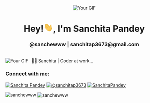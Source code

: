 <p align="center">
  <img src="https://github.com/user-attachments/assets/44a8b546-64fa-412f-8228-27974fdc35a0" alt="Your GIF">
</p>


<h1 align="center">Hey!<img src="https://raw.githubusercontent.com/ABSphreak/ABSphreak/master/gifs/Hi.gif" width="30px">, I'm Sanchita Pandey</h1>

<h3 align="center"> @sanchewww | sanchitap3673@gmail.com </h3>


<br>
<div style="display: flex; align-items: center;">
  <img src="https://github.com/user-attachments/assets/1314610e-cc8d-4d10-999c-30fd8b490e0d" alt="Your GIF" style="max-width: 150px; margin-right: 10px;">
  <div>
    👨‍💻 Sanchita | Coder at work...
    <br>
  </div>
</div>



<h3 align="left">Connect with me:</h3>
<p align="left">
  <a href="https://www.linkedin.com/in/sanchita-pandey-9455b4257/" target="blank"><img align="center" src="https://raw.githubusercontent.com/rahuldkjain/github-profile-readme-generator/master/src/images/icons/Social/linked-in-alt.svg" alt="Sanchita Pandey" height="30" width="40" /></a>
  <a href="https://www.hackerrank.com/profile/sanchitap3673" target="blank"><img align="center" src="https://raw.githubusercontent.com/rahuldkjain/github-profile-readme-generator/master/src/images/icons/Social/hackerrank.svg" alt="@sanchitap3673" height="30" width="40" /></a>
  <a href="https://leetcode.com/u/SanchitaPandey/" target="blank"><img align="center" src="https://raw.githubusercontent.com/rahuldkjain/github-profile-readme-generator/master/src/images/icons/Social/leet-code.svg" alt="SanchitaPandey" height="30" width="40" /></a>
</p>


<p><img align="left" src="https://github-readme-stats.vercel.app/api/top-langs?username=suuraw&show_icons=true&locale=en&layout=compact&theme=dark" alt="sanchewww" /></p>

<p>&nbsp;<img align="center" src="https://github-readme-stats.vercel.app/api?username=suuraw&show_icons=true&locale=en&theme=dark" alt="sanchewww" /></p>


